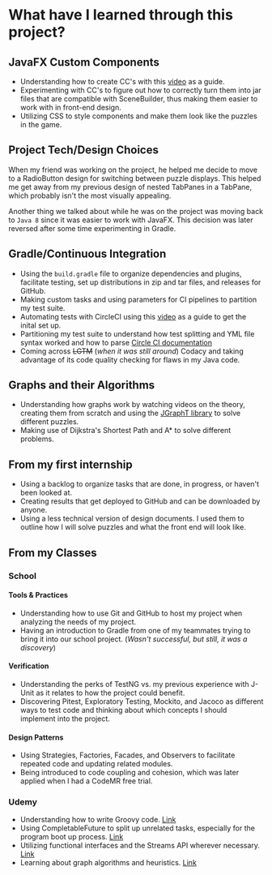# What have I learned through this project?

## JavaFX Custom Components
- Understanding how to create CC's with this [video](https://www.youtube.com/watch?v=1yuaJQJ1FXg) as a guide.
- Experimenting with CC's to figure out how to correctly turn them into jar files that are compatible with SceneBuilder, thus making them easier to work with in front-end design.
- Utilizing CSS to style components and make them look like the puzzles in the game.
## Project Tech/Design Choices
When my friend was working on the project, he helped me decide to move to a RadioButton design for switching between puzzle displays. This helped me get away from my previous design of nested TabPanes in a TabPane, which probably isn't the most visually appealing.

Another thing we talked about while he was on the project was moving back to `Java 8` since it was easier to work with JavaFX. This decision was later reversed after some time experimenting in Gradle.
## Gradle/Continuous Integration
- Using the `build.gradle` file to organize dependencies and plugins, facilitate testing, set up distributions in zip and tar files, and releases for GitHub.
- Making custom tasks and using parameters for CI pipelines to partition my test suite.
- Automating tests with CircleCI using this [video](https://www.youtube.com/watch?v=9PgZCJNzY9M) as a guide to get the inital set up.
- Partitioning my test suite to understand how test splitting and YML file syntax worked and how to parse [Circle CI documentation](https://circleci.com/docs/parallelism-faster-jobs/)
- Coming across ~~LGTM~~ (_when it was still around_) Codacy and taking advantage of its code quality checking for flaws in my Java code.
## Graphs and their Algorithms
- Understanding how graphs work by watching videos on the theory, creating them from scratch and using the [JGraphT library](https://jgrapht.org/) to solve different puzzles.
- Making use of Dijkstra's Shortest Path and A* to solve different problems.
## From my first internship
- Using a backlog to organize tasks that are done, in progress, or haven't been looked at.
- Creating results that get deployed to GitHub and can be downloaded by anyone.
- Using a less technical version of design documents. I used them to outline how I will solve puzzles and what the front end will look like.
## From my Classes
### School
#### Tools & Practices
- Understanding how to use Git and GitHub to host my project when analyzing the needs of my project.
- Having an introduction to Gradle from one of my teammates trying to bring it into our school project. (_Wasn't successful, but still, it was a discovery_)
#### Verification
- Understanding the perks of TestNG vs. my previous experience with J-Unit as it relates to how the project could benefit.
- Discovering Pitest, Exploratory Testing, Mockito, and Jacoco as different ways to test code and thinking about which concepts I should implement into the project.
#### Design Patterns
- Using Strategies, Factories, Facades, and Observers to facilitate repeated code and updating related modules.
- Being introduced to code coupling and cohesion, which was later applied when I had a CodeMR free trial.
### Udemy
- Understanding how to write Groovy code. [Link](https://www.udemy.com/course/gradle-for-java-developers/)
- Using CompletableFuture to split up unrelated tasks, especially for the program boot up process. [Link](https://www.udemy.com/course/parallel-and-asynchronous-programming-in-modern-java/)
- Utilizing functional interfaces and the Streams API wherever necessary. [Link](https://www.udemy.com/course/functional-programming-and-reactive-programming-in-java/)
- Learning about graph algorithms and heuristics. [Link](https://www.udemy.com/course/artificial-intelligence-games-in-java/learn/lecture/5958944?start=0#overview)
